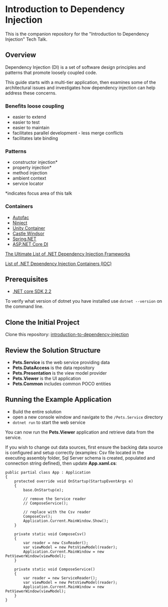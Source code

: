 # Introduction to Dependency Injection

This is the companion repository for the "Introduction to Dependency Injection" Tech Talk.

## Overview

Dependency Injection (DI) is a set of software design principles and patterns that promote loosely coupled code.

This guide starts with a multi-tier application, then examines some of the architectural issues and investigates how dependency injection can help address these concerns.

### Benefits loose coupling

* easier to extend
* easier to test
* easier to maintain
* facilitates parallel development - less merge conflicts
* facilitates late binding

###	Patterns

* constructor injection*
* property injection*
* method injection
* ambient context
* service locator

*indicates focus area of this talk

### Containers

* [Autofac](https://autofac.org/)
* [Ninject](http://www.ninject.org/)
* [Unity Container](https://github.com/unitycontainer/unity)
* [Castle Windsor](https://github.com/castleproject/Windsor)
* [Spring.NET](http://www.springframework.net/doc-latest/reference/html/objects.html)
* [ASP.NET Core DI](https://docs.microsoft.com/en-us/aspnet/core/fundamentals/dependency-injection?view=aspnetcore-2.2)

[The Ultimate List of .NET Dependency Injection Frameworks](https://www.claudiobernasconi.ch/2019/01/24/the-ultimate-list-of-net-dependency-injection-frameworks/)

[List of .NET Dependency Injection Containers (IOC)](https://weblogs.asp.net/jhallal/list-of-net-dependency-injection-containers-ioc)

## Prerequisites

* [.NET core SDK 2.2](https://dotnet.microsoft.com/download/dotnet-core/2.2)

To verify what version of dotnet you have installed use `dotnet --version` on the command line.

## Clone the Initial Project

Clone this repository: [introduction-to-dependency-injection](https://github.com/handsome-b-wonderful/introduction-to-dependency-injection.git)

## Review the Solution Structure

* __Pets.Service__ is the web service providing data
* __Pets.DataAccess__ is the data repository
* __Pets.Presentation__ is the view model provider
* __Pets.Viewer__ is the UI application
* __Pets.Common__ includes common POCO entities

## Running the Example Application

* Build the entire solution
* open a new console window and navigate to the `/Pets.Service` directory
* `dotnet run` to start the web service

You can now run the __Pets.Viewer__ application and retrieve data from the service.

If you wish to change out data sources, first ensure the backing data source is configured and setup correctly (examples: Csv file located in the executing assembly folder, Sql Server schema is created, populated and connection string defined), then update __App.xaml.cs__:

````
public partial class App : Application
{
	protected override void OnStartup(StartupEventArgs e)
	{
		base.OnStartup(e);

		// remove the Service reader
		// ComposeService();
		
		// replace with the Csv reader
		ComposeCsv();
		Application.Current.MainWindow.Show();
	}

	private static void ComposeCsv()
	{
		var reader = new CsvReader();
		var viewModel = new PetsViewModel(reader);
		Application.Current.MainWindow = new PetViewerWindow(viewModel);
	}

	private static void ComposeService()
	{
		var reader = new ServiceReader();
		var viewModel = new PetsViewModel(reader);
		Application.Current.MainWindow = new PetViewerWindow(viewModel);
	}
}
````
